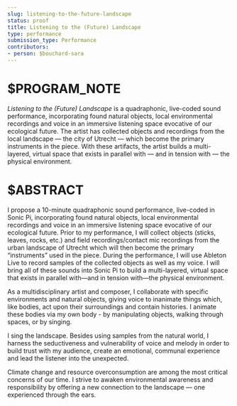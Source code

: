 ```yaml
---
slug: listening-to-the-future-landscape
status: proof
title: Listening to the (Future) Landscape
type: performance
submission_type: Performance
contributors:
- person: $bouchard-sara
---
```


# $PROGRAM_NOTE

*Listening to the (Future) Landscape* is a quadraphonic, live-coded sound performance,
incorporating found natural objects, local environmental recordings and voice in an
immersive listening space evocative of our ecological future. The artist has collected
objects and recordings from the local landscape — the city of Utrecht — which become the
primary instruments in the piece. With these artifacts, the artist builds a multi-layered,
virtual space that exists in parallel with — and in tension with — the physical environment.

# $ABSTRACT

I propose a 10-minute quadraphonic sound performance, live-coded in Sonic Pi,
incorporating found natural objects, local environmental recordings and voice in an
immersive listening space evocative of our ecological future. Prior to my performance, I
will collect objects (sticks, leaves, rocks, etc.) and field recordings/contact mic recordings
from the urban landscape of Utrecht which will then become the primary “instruments”
used in the piece. During the performance, I will use Ableton Live to record samples of the
collected objects as well as my voice. I will bring all of these sounds into Sonic Pi to build a
multi-layered, virtual space that exists in parallel with—and in tension with—the physical
environment.

As a multidisciplinary artist and composer, I collaborate with specific environments and
natural objects, giving voice to inanimate things which, like bodies, act upon their
surroundings and contain histories. I animate these bodies via my own body - by
manipulating objects, walking through spaces, or by singing.

I sing the landscape. Besides using samples from the natural world, I harness the
seductiveness and vulnerability of voice and melody in order to build trust with my
audience, create an emotional, communal experience and lead the listener into the
unexpected.

Climate change and resource overconsumption are among the most critical concerns of our
time. I strive to awaken environmental awareness and responsibility by offering a new
connection to the landscape — one experienced through the ears.
